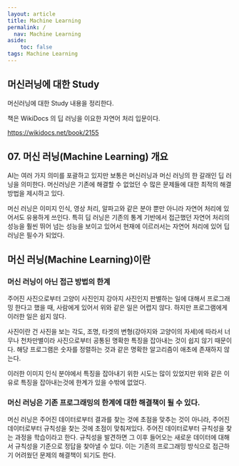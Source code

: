 ```yaml
---
layout: article
title: Machine Learning
permalink: /
  nav: Machine Learning
aside:
    toc: false
tags: Machine Learning 
---
```


## 머신러닝에 대한 Study
<div class = "yellow-div">
머신러닝에 대한 Study 내용을 정리한다.

책은 WikiDocs 의 딥 러닝을 이요한 자연어 처리 입문이다.

https://wikidocs.net/book/2155

</div>


## 07. 머신 러닝(Machine Learning) 개요
<div class = "blue-div">
AI는 여러 가지 의미를 포괄하고 있지만 보통은 머신러닝과 머신 러닝의 한 갈래인 딥 러닝을 의미한다.
머신러닝은 기존에 해결할 수 없었던 수 많은 문제들에 대한 최적의 해결방법을 제시하고 있다.

머신 러닝은 이미지 인식, 영상 처리, 알파고와 같은 분야 뿐만 아니라 자연어 처리에 있어서도 유용하게 쓰인다.
특히 딥 러닝은 기존의 통계 기반에서 접근했던 자연어 처리의 성능을 훨씬 뛰어 넘는 성능을 보이고 있어서 
현재에 이르러서는 자연어 처리에 있어 딥 러닝은 필수가 되었다.
</div>


## 머신 러닝(Machine Learning)이란

### 머신 러닝이 아닌 접근 방법의 한계
<div class = "blue-div">
주어진 사진으로부터 고양이 사진인지 강아지 사진인지 판별하는 일에 대해서 프로그래밍 한다고 했을 때,
사람에게 있어서 위와 같은 일은 어렵지 않다. 하지만 프로그램에게 이러한 일은 쉽지 않다.

사진이란 건 사진을 보는 각도, 조명, 타겟의 변형(강아지와 고양이의 자세)에 따라서 너무나 천차만별이라 
사진으로부터 공통된 명확한 특징을 잡아내는 것이 쉽지 않기 때문이다.
해당 프로그램은 숫자를 정렬하는 것과 같은 명확한 알고리즘이 애초에 존재하지 않는다.

이러한 이미지 인식 분야에서 특징을 잡아내기 위한 시도는 많이 있었지만 위와 같은 이유로 특징을 잡아내는것에
한계가 있을 수밖에 없었다. 
</div>

### 머신 러닝은 기존 프로그래밍의 한계에 대한 해결책이 될 수 있다.
<div class = "blue-div">
머신 러닝은 주어진 데이터로부터 결과를 찾는 것에 초점을 맞추는 것이 아니라, 주어진 데이터로부터 규칙성을 찾는 것에
초점이 맞춰져있다.
주어진 데이터로부터 규칙성을 찾는 과정을 학습이라고 한다.
규칙성을 발견하면 그 이후 들어오는 새로운 데이터에 대해서 규칙성을 기준으로 정답을 찾아낼 수 있다.
이는 기존의 프로그래밍 방식으로 접근하기 어려웠던 문제의 해결책이 되기도 한다.
</div>